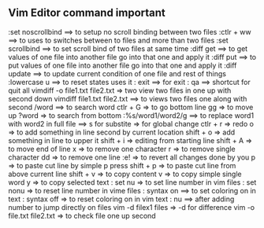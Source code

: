 ## Vim Editor command important

:set noscrollbind ==> to setup no scroll binding between two files
:ctlr + ww ==> to uses to switches between to files and more than two files
:set scrollbind ==> to set scroll bind of two files at same time
:diff get ==> to get values of one file into another file go into that one and apply it
:diff put ==> to put values of one file into another file go into that one and apply it
:diff update ==> to update current condition of one file and rest of things
:lowercase u ==> to reset states uses it
: exit ==> for exit 
: qa ==> shortcut for quit all
vimdiff -o file1.txt file2.txt => two view two files in one up with second down 
vimdiff file1.txt file2.txt ==> to views two files one along with second
/word ==> to search word
ctlr + G => to go bottom line
gg => to move up
?word => to search from bottom 
:%s/word1/word2/g ==> to replace word1 with word2 in full file ==> s for substite => for global change
ctlr +  r => redo
o => to add something in line second by current location
shift + o => add something in line to upper it 
shift + i => editing from starting line 
shift + A => to move end of line 
x => to remove one character 
r => to remove single character 
dd => to remove one line 
:e! => to revert all changes done by you 
p => to paste cut line by simple p press
shift + p => to paste cut line from above current line 
shift + v => to copy content
v => to copy simple single word
y => to copy selected text 
: set nu => to set line number in vim files 
: set nonu => to reset line number in vime files 
: syntax on ==> to set coloring on in text 
: syntax off => to reset coloring on in vim text 
: nu ==> after adding number to jump directly on files 
vim -d filex1 files  => -d for difference 
vim -o file.txt file2.txt => to check file one up second
